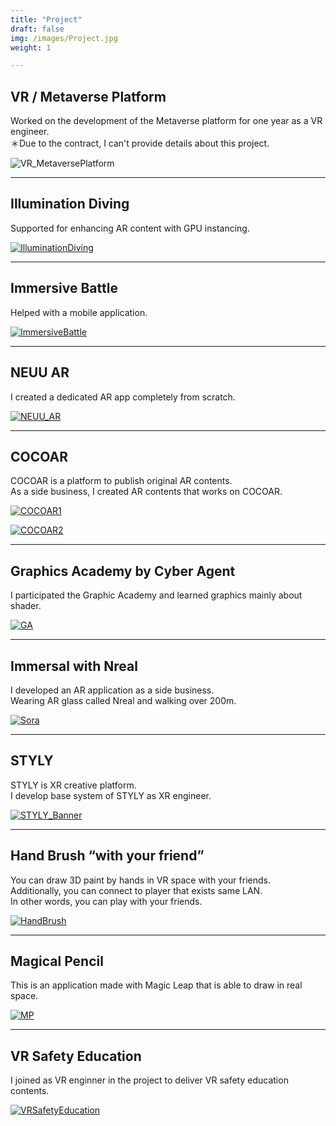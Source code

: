 ```yaml
---
title: "Project"
draft: false
img: /images/Project.jpg
weight: 1

---
```


## VR / Metaverse Platform

Worked on the development of the Metaverse platform for one year as a VR engineer.  
＊Due to the contract, I can't provide details about this project.

![VR_MetaversePlatform](/images/VR_MetaversePlatform.png)

---

## Illumination Diving

Supported for enhancing AR content with GPU instancing.

[![IlluminationDiving](/images/IlluminationDiving.png)](https://www.youtube.com/watch?v=HY-PqkNSnrw)

---

## Immersive Battle

Helped with a mobile application.

[![ImmersiveBattle](/images/ImmersiveBattle.png)](https://www.youtube.com/watch?v=D1nboyoqYrM)

---

## NEUU AR

I created a dedicated AR app completely from scratch.

[![NEUU_AR](/images/NEUU_AR.png)](https://neuu.jp/posts_n/230827_news)

---

## COCOAR

COCOAR is a platform to publish original AR contents.  
As a side business, I created AR contents that works on COCOAR.

[![COCOAR1](/images/COCOAR1.jpg)](https://aro.coco-ar.com/version/cocoar2/install_share.html?YXJvX2lkPU8yMjA1MTAwODg3NDImZW52PWphJmN1c3RvbT0w)

[![COCOAR2](/images/COCOAR2.jpg)](https://aro.coco-ar.com/version/cocoar2/install.html?YXJvX2lkPU8yMjA1MTAwODg3NDImZW52PWph)

---

## Graphics Academy by Cyber Agent

I participated the Graphic Academy and learned graphics mainly about shader.

[![GA](/images/GA.jpg)](https://youtu.be/97e-LM-oNf4)

---

## Immersal with Nreal

I developed an AR application as a side business.  
Wearing AR glass called Nreal and walking over 200m.

[![Sora](/images/Sora.jpg)](https://twitter.com/kento_xr/status/1465698263667904520?s=20&t=aCNeQbTbBeIj_ww8yddcpQ)

---

## STYLY

STYLY is XR creative platform.  
I develop base system of STYLY as XR engineer.

[![STYLY_Banner](/images/STYLY_Banner.jpg)](https://styly.cc/)

---

## Hand Brush “with your friend”

You can draw 3D paint by hands in VR space with your friends.  
Additionally, you can connect to player that exists same LAN.  
In other words, you can play with your friends.  

[![HandBrush](/images/HandBrush.png)](https://sidequestvr.com/app/2215/hand-brush-with-your-friend)

---

## Magical Pencil

This is an application made with Magic Leap that is able to draw in real space.

[![MP](/images/MP.png)](https://world.magicleap.com/ja-jp/details/com.upft.magicalpencil)

---

## VR Safety Education

I joined as VR enginner in the project to deliver VR safety education contents.  

[![VRSafetyEducation](/images/VRSafetyEducation.png)](https://www.ntt-tx.co.jp/products/vr-anzen/)